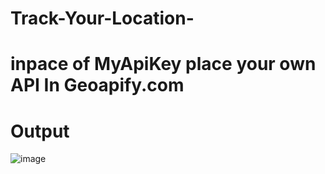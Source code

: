 # Track-Your-Location-
# inpace of MyApiKey place your own API In Geoapify.com
# Output
![image](https://github.com/user-attachments/assets/c781fa39-c30c-4744-a9ff-84a8159a28ad)
